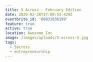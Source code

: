 ```yaml
---
title: 5 Across - February Edition
date: 2020-02-26T17:00:53.429Z
eventbrite_id: '88031036199'
feature: true
active: true
location: Awesome Inc
image: /images/uploads/5-across-2.jpg
tags:
  - 5across
  - entrepreneurship
---
```


